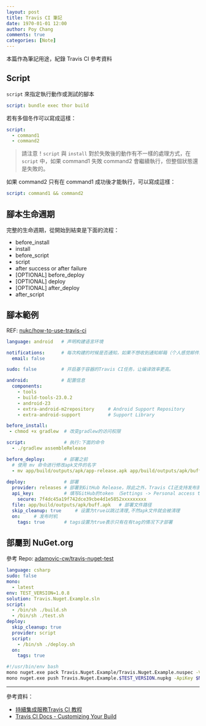 ```yaml
---
layout: post
title: Travis CI 筆記
date: 1970-01-01 12:00
author: Poy Chang
comments: true
categories: [Note]
---
```


本篇作為筆記用途，紀錄 Travis CI 參考資料

## Script

`script` 來指定執行動作或測試的腳本

```yml
script: bundle exec thor build 
```

若有多個冬作可以寫成這樣：

```yml
script:
  - command1
  - command2 
```

>請注意！`script` 與 `install` 對於失敗後的動作有不一樣的處理方式，在 `script` 中，如果 command1 失敗 command2 會繼續執行，但整個狀態還是失敗的。

如果 command2 只有在 command1 成功後才能執行，可以寫成這樣：

```yml
script: command1 && command2 
```

## 腳本生命週期

完整的生命週期，從開始到結束是下面的流程：

- before_install
- install
- before_script
- script
- after success or after failure
- [OPTIONAL] before_deploy
- [OPTIONAL] deploy
- [OPTIONAL] after_deploy
- after_script

## 腳本範例

REF: [nukc/how-to-use-travis-ci](https://github.com/nukc/how-to-use-travis-ci)

```yml
language: android   # 声明构建语言环境

notifications:      # 每次构建的时候是否通知，如果不想收到通知邮箱（个人感觉邮件贼烦），那就设置false吧
  email: false

sudo: false         # 开启基于容器的Travis CI任务，让编译效率更高。

android:            # 配置信息
  components:
    - tools
    - build-tools-23.0.2              
    - android-23                     
    - extra-android-m2repository     # Android Support Repository
    - extra-android-support          # Support Library

before_install:     
 - chmod +x gradlew  # 改变gradlew的访问权限

script:              # 执行:下面的命令
  - ./gradlew assembleRelease  

before_deploy:       # 部署之前
  # 使用 mv 命令进行修改apk文件的名字
  - mv app/build/outputs/apk/app-release.apk app/build/outputs/apk/buff.apk  
 
deploy:              # 部署
  provider: releases # 部署到GitHub Release，除此之外，Travis CI还支持发布到fir.im、AWS、Google App Engine等
  api_key:           # 填写GitHub的token （Settings -> Personal access tokens -> Generate new token）
    secure: 7f4dc45a19f742dce39cbe4d1e5852xxxxxxxxx 
  file: app/build/outputs/apk/buff.apk   # 部署文件路径
  skip_cleanup: true     # 设置为true以跳过清理,不然apk文件就会被清理
  on:     # 发布时机           
    tags: true       # tags设置为true表示只有在有tag的情况下才部署
```

## 部屬到 NuGet.org

參考 Repo: [adamovic-cw/travis-nuget-test](https://github.com/adamovic-cw/travis-nuget-test)

```yml
language: csharp
sudo: false
mono:
  - latest
env: TEST_VERSION=1.0.8
solution: Travis.Nuget.Example.sln
script:
  - /bin/sh ./build.sh
  - /bin/sh ./test.sh
deploy:
  skip_cleanup: true
  provider: script
  script:
    - /bin/sh ./deploy.sh
  on:
    tags: true
```

```sh
#!/usr/bin/env bash
mono nuget.exe pack Travis.Nuget.Example/Travis.Nuget.Example.nuspec -Version $TEST_VERSION -Verbosity detailed && \
mono nuget.exe push Travis.Nuget.Example.$TEST_VERSION.nupkg -ApiKey $NUGET_API_KEY -Verbosity detailed -Source nuget.org
```

---

參考資料：

- [持續集成服務Travis CI 教程](http://www.ruanyifeng.com/blog/2017/12/travis_ci_tutorial.html)
- [Travis CI Docs - Customizing Your Build](https://docs.travis-ci.com/user/customizing-the-build/)
